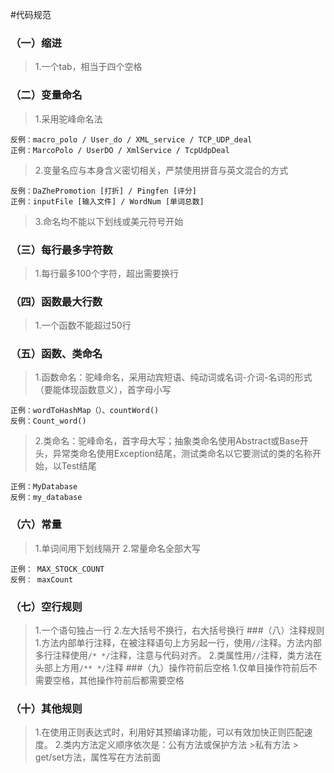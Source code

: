 #代码规范
### （一）缩进
>1.一个tab，相当于四个空格
### （二）变量命名
>1.采用驼峰命名法
```
反例：macro_polo / User_do / XML_service / TCP_UDP_deal
正例：MarcoPolo / UserDO / XmlService / TcpUdpDeal 
```
>2.变量名应与本身含义密切相关，严禁使用拼音与英文混合的方式
```
反例：DaZhePromotion [打折] / Pingfen [评分]
正例：inputFile [输入文件] / WordNum [单词总数]
```
>3.命名均不能以下划线或美元符号开始
### （三）每行最多字符数
>1.每行最多100个字符，超出需要换行
### （四）函数最大行数
>1.一个函数不能超过50行
### （五）函数、类命名
>1.函数命名：驼峰命名，采用动宾短语、纯动词或名词-介词-名词的形式（要能体现函数意义），首字母小写
```
正例：wordToHashMap（）、countWord()
反例：Count_word()
```
>2.类命名：驼峰命名，首字母大写；抽象类命名使用Abstract或Base开头，异常类命名使用Exception结尾，测试类命名以它要测试的类的名称开始，以Test结尾
```
正例：MyDatabase
反例：my_database
```
### （六）常量
>1.单词间用下划线隔开
2.常量命名全部大写
```
正例： MAX_STOCK_COUNT
反例： maxCount
```
### （七）空行规则
>1.一个语句独占一行
>2.左大括号不换行，右大括号换行
###（八）注释规则
>1.方法内部单行注释，在被注释语句上方另起一行，使用`//`注释。方法内部多行注释使用`/* */`注释，注意与代码对齐。
2.类属性用`//`注释，类方法在头部上方用`/** */`注释
###（九）操作符前后空格
>1.仅单目操作符前后不需要空格，其他操作符前后都需要空格
### （十）其他规则
>1.在使用正则表达式时，利用好其预编译功能，可以有效加快正则匹配速度。
2.类内方法定义顺序依次是：公有方法或保护方法 >私有方法 > get/set方法，属性写在方法前面


